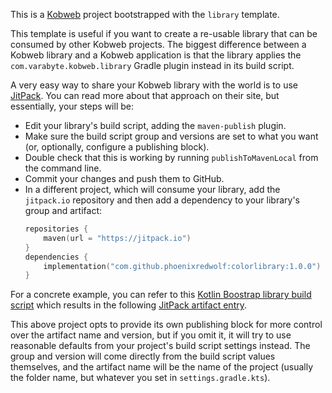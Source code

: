This is a [Kobweb](https://github.com/varabyte/kobweb) project bootstrapped with the `library` template.

This template is useful if you want to create a re-usable library that can be consumed by other Kobweb projects. The
biggest difference between a Kobweb library and a Kobweb application is that the library applies the
`com.varabyte.kobweb.library` Gradle plugin instead in its build script.

A very easy way to share your Kobweb library with the world is to use [JitPack](https://jitpack.io/). You can read more
about that approach on their site, but essentially, your steps will be:

* Edit your library's build script, adding the `maven-publish` plugin.
* Make sure the build script group and versions are set to what you want (or, optionally, configure a publishing block).
* Double check that this is working by running `publishToMavenLocal` from the command line.
* Commit your changes and push them to GitHub.
* In a different project, which will consume your library, add the `jitpack.io` repository and then add a dependency
  to your library's group and artifact:
  ```kotlin
  repositories {
      maven(url = "https://jitpack.io")
  }
  dependencies {
      implementation("com.github.phoenixredwolf:colorlibrary:1.0.0")
  }
  ```

For a concrete example, you can refer to
this [Kotlin Boostrap library build script](https://github.com/stevdza-san/KotlinBootstrap/blob/master/bootstrap/build.gradle.kts)
which results in the following [JitPack artifact entry](https://jitpack.io/#stevdza-san/KotlinBootstrap).

This above project opts to provide its own publishing block for more control over the artifact name and version, but if
you omit it, it will try to use reasonable defaults from your project's build script settings instead. The group and
version will come directly from the build script values themselves, and the artifact name will be the name of the
project (usually the folder name, but whatever you set in `settings.gradle.kts`).
